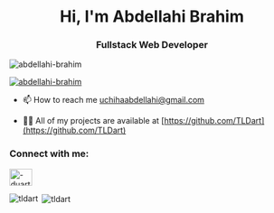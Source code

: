<h1 align="center">Hi, I'm Abdellahi Brahim</h1>
<h3 align="center">Fullstack Web Developer</h3>

<p align="left"> <img src="https://komarev.com/ghpvc/?username=abdellahi.brahim&label=Profile%20views&color=0e75b6&style=flat" alt="abdellahi-brahim" /> </p>

<p align="left"> <a href="https://github.com/ryo-ma/github-profile-trophy"><img src="https://github-profile-trophy.vercel.app/?username=abdellahi-brahim" alt="abdellahi-brahim" /></a> </p>

- 📫 How to reach me [uchihaabdellahi@gmail.com](uchihaabdellahi@gmail.com)

- 👨‍💻 All of my projects are available at [https://github.com/TLDart](https://github.com/TLDart)

<h3 align="left">Connect with me:</h3>
<p align="left">
<a href="https://www.linkedin.com/in/abdellahi-brahim-7445a0176/" target="blank"><img align="center" src="https://raw.githubusercontent.com/rahuldkjain/github-profile-readme-generator/master/src/images/icons/Social/linked-in-alt.svg" alt="-duarte-dias-" height="30" width="40" /></a>
</p>

<p><img align="left" src="https://github-readme-stats.vercel.app/api/top-langs?username=tldart&show_icons=true&locale=en&layout=compact" alt="tldart" /></p>

<p>&nbsp;<img align="center" src="https://github-readme-stats.vercel.app/api?username=abdellahi-brahim&show_icons=true&locale=en" alt="tldart" /></p>
